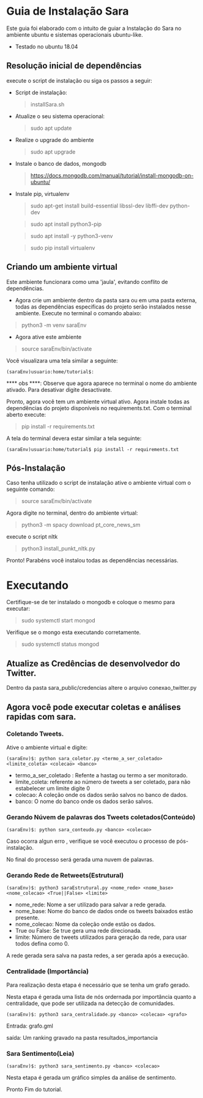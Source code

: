 # Guia de Instalação Sara

Este guia foi elaborado com o intuito de guiar a Instalação do Sara no ambiente ubuntu e sistemas operacionais ubuntu-like.

- Testado no ubuntu 18.04

## Resolução inicial de dependências

execute o script de instalação ou siga os passos a seguir:

- Script de instalação:
    > installSara.sh

- Atualize o seu sistema operacional:
    > sudo apt update
- Realize o upgrade do ambiente
    > sudo apt upgrade

- Instale o banco de dados, mongodb

    > https://docs.mongodb.com/manual/tutorial/install-mongodb-on-ubuntu/

- Instale pip, virtualenv

    > sudo apt-get install build-essential libssl-dev libffi-dev python-dev

    > sudo apt install python3-pip

    > sudo apt install -y python3-venv

    > sudo pip install virtualenv

## Criando um ambiente virtual

Este ambiente funcionara como uma 'jaula', evitando conflito de dependências.

- Agora crie um ambiente dentro da pasta sara ou em uma pasta externa, todas as dependências especificas do projeto serão instalados nesse ambiente. Execute no terminal o comando abaixo:

> python3 -m venv saraEnv

- Agora ative este ambiente

> source saraEnv/bin/activate

Você visualizara uma tela similar a seguinte:

``` shell
(saraEnv)usuario:home/tutorial$:
```
**** obs ****: Observe que agora aparece no terminal o nome do ambiente ativado. Para desativar digite desactivate.

Pronto, agora você tem um ambiente virtual ativo. Agora instale todas as dependências do projeto disponíveis no requirements.txt. Com o terminal aberto execute:

> pip install -r requirements.txt

A tela do terminal devera estar similar a tela seguinte:

``` shell
(saraEnv)usuario:home/tutorial$ pip install -r requirements.txt
```


## Pós-Instalação
Caso tenha utilizado o script de instalação ative o ambiente virtual com o seguinte comando:

> source saraEnv/bin/activate

Agora digite no terminal, dentro do ambiente virtual:

> python3 -m spacy download pt_core_news_sm

execute o script nltk
 > python3 install_punkt_nltk.py

Pronto! Parabéns você instalou todas as dependências necessárias.

# Executando

Certifique-se de ter instalado o mongodb e coloque o mesmo para executar:

> sudo systemctl start mongod

Verifique se o mongo esta executando corretamente.

> sudo systemctl status mongod

## Atualize as Credências de desenvolvedor do Twitter.

Dentro da pasta sara_public/credencias altere o arquivo conexao_twitter.py


 ## Agora você pode executar coletas e análises rapidas com sara.

 ###  Coletando Tweets.

 Ative o ambiente virtual e digite:

 ``` shell
 (saraEnv)$: python sara_coletor.py <termo_a_ser_coletado> <limite_coleta> <colecao> <banco>
```

- termo_a_ser_coletado : Refente a hastag ou termo a ser monitorado.
- limite_coleta: referente ao número de tweets a ser coletado, para não estabelecer um limite digite 0
- colecao: A coleção onde os dados serão salvos no banco de dados.
- banco: O nome do banco onde os dados serão salvos.

### Gerando Núvem de palavras dos Tweets coletados(Conteúdo)

``` shell
(saraEnv)$: python sara_conteudo.py <banco> <colecao>
```

Caso ocorra algun erro , verifique se você executou o processo de pós-instalação.

No final do processo será gerada uma nuvem de palavras.

### Gerando Rede de Retweets(Estrutural)

``` shell
(saraEnv)$: python3 saraEstrutural.py <nome_rede> <nome_base> <nome_colecao> <True||False> <limite>
```
- nome_rede: Nome a ser utilizado para salvar a rede gerada.
- nome_base: Nome do banco de dados onde os tweets baixados estão presente.
- nome_colecao: Nome da coleção onde estão os dados.
- True ou False: Se true gera uma rede direcionada.
- limite: Número de tweets utilizados para geração da rede, para usar todos defina como 0.

A rede gerada sera salva na pasta redes, a ser gerada após a execução.
### Centralidade (Importância)

Para realização desta etapa é necessário que se tenha um grafo gerado.

Nesta etapa é gerada uma lista de nós ordernada por importância quanto a centralidade, que pode ser utilizada na detecção de comunidades.

``` shell
(saraEnv)$: python3 sara_centralidade.py <banco> <colecao> <grafo>
```

Entrada: grafo.gml

saída: Um ranking gravado na pasta resultados_importancia

### Sara Sentimento(Leia)

``` shell
(saraEnv)$: python3 sara_sentimento.py <banco> <colecao>
```

Nesta etapa é gerada um gráfico simples da análise de sentimento.


Pronto Fim do tutorial.
